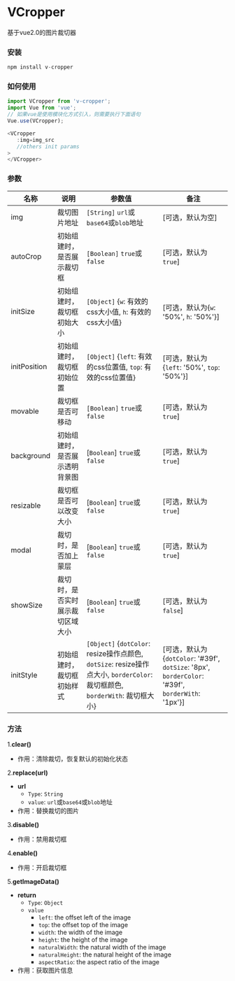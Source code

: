 # VCropper
基于vue2.0的图片裁切器

### 安装
```javascript
npm install v-cropper
```
### 如何使用
```javascript
import VCropper from 'v-cropper';
import Vue from 'vue';
// 如果vue是使用模块化方式引入，则需要执行下面语句
Vue.use(VCropper);

<VCropper
   :img=img_src
   //others init params
>
</VCropper>
```
### 参数
名称 | 说明 | 参数值 | 备注
--- | ----| ------| ----
img | 裁切图片地址 | `[String]` `url`或`base64`或`blob`地址 | [可选，默认为空]
autoCrop | 初始组建时，是否展示裁切框 | `[Boolean]` `true`或`false` | [可选，默认为`true`]
initSize | 初始组建时，裁切框初始大小 | `[Object]` {`w`: 有效的css大小值, `h`: 有效的css大小值} | [可选，默认为{`w`: '50%', `h`: '50%'}]
initPosition | 初始组建时，裁切框初始位置 | `[Object]` {`left`: 有效的css位置值, `top`: 有效的css位置值} | [可选，默认为{`left`: '50%', `top`: '50%'}]
movable | 裁切框是否可移动 | `[Boolean]` `true`或`false` | [可选，默认为`true`]
background | 初始组建时，是否展示透明背景图 | [`Boolean`] `true`或`false` | [可选，默认为`true`]
resizable | 裁切框是否可以改变大小 | [`Boolean`] `true`或`false` | [可选，默认为`true`]
modal | 裁切时，是否加上蒙层| [`Boolean`] `true`或`false` | [可选，默认为`true`]
showSize | 裁切时，是否实时展示裁切区域大小| [`Boolean`] `true`或`false` | [可选，默认为`false`]
initStyle | 初始组建时，裁切框初始样式| `[Object]` {`dotColor`: resize操作点颜色, `dotSize`: resize操作点大小, `borderColor`: 裁切框颜色, `borderWith`: 裁切框大小} | [可选，默认为{`dotColor`: '#39f', `dotSize`: '8px', `borderColor`: '#39f', `borderWith`: '1px'}]
### 方法
1.**clear()**
   
  * 作用：清除裁切，恢复默认的初始化状态

2.**replace(url)**
  * **url**
    - `Type`: `String`
    - `value`: `url`或`base64`或`blob`地址
  * 作用：替换裁切的图片

3.**disable()**
   
  * 作用：禁用裁切框

4.**enable()**
   
  * 作用：开启裁切框

5.**getImageData()**
  * **return**
    - `Type`: `Object`
    - `value`
      - `left`: the offset left of the image
      - `top`: the offset top of the image
      - `width`: the width of the image
      - `height`: the height of the image
      - `naturalWidth`: the natural width of the image
      - `naturalHeight`: the natural height of the image
      - `aspectRatio`: the aspect ratio of the image
  * 作用：获取图片信息

